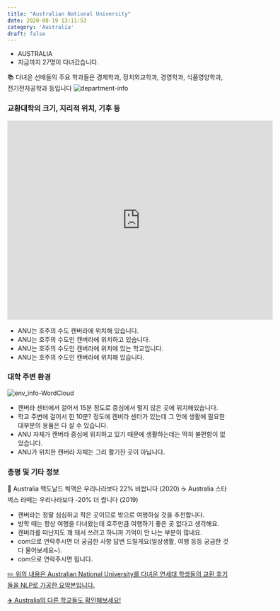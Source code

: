 ```yaml
---
title: "Australian National University"
date: 2020-08-19 13:11:53
category: 'Australia'
draft: false
---
```



* AUSTRALIA
* 지금까지 27명이 다녀갔습니다. 

📚 다녀온 선배들의 주요 학과들은 경제학과, 정치외교학과, 경영학과, 식품영양학과, 전기전자공학과 등입니다
![department-info](../plots/AU000019.png)
### 교환대학의 크기, 지리적 위치, 기후 등
<iframe
width="600"
height="450"
frameborder="0" style="border:0"
src="https://www.google.com/maps/embed/v1/place?key=AIzaSyC9e1AME-pVmWC4hBpFdu5S4dKzyepa3HQ&q=Australian+National+University&center=-35.2776999,149.118527&zoom=14" allowfullscreen>
</iframe>

* ANU는 호주의 수도 캔버라에 위치해 있습니다.
* ANU는 호주의 수도인 캔버라에 위치하고 있습니다.
* ANU는 호주의 수도인 캔버라에 위치에 있는 학교입니다.
* ANU는 호주의 수도인 캔버라에 위치해 있습니다.


### 대학 주변 환경

![env_info-WordCloud](../univ_wordclouds_okt/env_info/AU000019_env_info_okt.png)

* 캔버라 센터에서 걸어서 15분 정도로 중심에서 멀지 않은 곳에 위치해있습니다.
* 학교 주변에 걸어서 한 10분? 정도에 캔버라 센터가 있는데 그 안에 생활에 필요한 대부분의 용품은 다 살 수 있습니다.
* ANU 자체가 캔버라 중심에 위치하고 있기 때문에 생활하는데는 딱히 불편함이 없었습니다.
* ANU가 위치한 캔버라 자체는 그리 활기찬 곳이 아닙니다.


### 총평 및 기타 정보 
🍔 Australia 맥도날드 빅맥은 우리나라보다 22% 비쌉니다 (2020)
☕️ Australia 스타벅스 라떼는 우리나라보다 -20% 더 쌉니다 (2019)
* 캔버라는 정말 심심하고 작은 곳이므로 밖으로 여행하실 것을 추천합니다.
* 방학 때는 항상 여행을 다녀왔는데 호주만큼 여행하기 좋은 곳 없다고 생각해요.
* 캔버라를 떠난지도 꽤 돼서 쓰려고 하니까 기억이 안 나는 부분이 많네요.
* com으로 연락주시면 더 궁금한 사항 답변 드릴게요(일상생활, 여행 등등 궁금한 것 다 물어보세요~).
* com으로 연락주시면 됩니다.


[✏️ 위의 내용은 Australian National University를 다녀온 연세대 학생들의 교환 후기들을 NLP로 가공한 요약본입니다.](http://oia.yonsei.ac.kr/partner/expReport.asp?ucode=AU000019&bgbn=A)

[✈️ Australia의 다른 학교들도 확인해보세요!](https://yonsei-exchange.netlify.app/?category=Australia)
